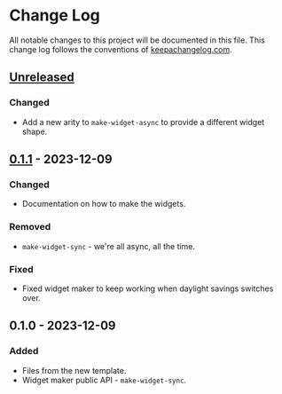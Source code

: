 # Change Log
All notable changes to this project will be documented in this file. This change log follows the conventions of [keepachangelog.com](http://keepachangelog.com/).

## [Unreleased]
### Changed
- Add a new arity to `make-widget-async` to provide a different widget shape.

## [0.1.1] - 2023-12-09
### Changed
- Documentation on how to make the widgets.

### Removed
- `make-widget-sync` - we're all async, all the time.

### Fixed
- Fixed widget maker to keep working when daylight savings switches over.

## 0.1.0 - 2023-12-09
### Added
- Files from the new template.
- Widget maker public API - `make-widget-sync`.

[Unreleased]: https://sourcehost.site/your-name/day4/compare/0.1.1...HEAD
[0.1.1]: https://sourcehost.site/your-name/day4/compare/0.1.0...0.1.1
